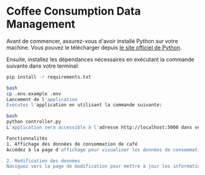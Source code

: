 # Coffee Consumption Data Management


Avant de commencer, assurez-vous d'avoir installé Python sur votre machine. Vous pouvez le télécharger depuis [le site officiel de Python](https://www.python.org/).

Ensuite, installez les dépendances nécessaires en exécutant la commande suivante dans votre terminal:

```bash
pip install -r requirements.txt

bash
cp .env.example .env
Lancement de l'application
Exécutez l'application en utilisant la commande suivante:

bash
python controller.py
L'application sera accessible à l'adresse http://localhost:5000 dans votre navigateur.

Fonctionnalités
1. Affichage des données de consommation de café
Accédez à la page d'affichage pour visualiser les données de consommation de café sous forme de tableau ou de graphiques informatifs.

2. Modification des données
Naviguez vers la page de modification pour mettre à jour les informations sur la consommation de café. Utilisez une session pour assurer la sécurité et la persistance des données entre les pages.

